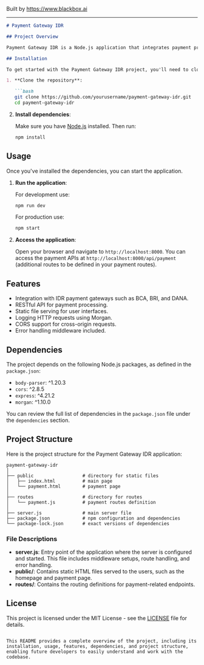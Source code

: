 
Built by https://www.blackbox.ai

---

```markdown
# Payment Gateway IDR

## Project Overview

Payment Gateway IDR is a Node.js application that integrates payment processing for Indonesian Rupiah (IDR) currency using popular payment services such as BCA, BRI, and DANA. The application provides RESTful APIs for payment operations and serves static pages to interact with users.

## Installation

To get started with the Payment Gateway IDR project, you'll need to clone the repository and install the necessary dependencies.

1. **Clone the repository**:

   ```bash
   git clone https://github.com/yourusername/payment-gateway-idr.git
   cd payment-gateway-idr
   ```

2. **Install dependencies**:

   Make sure you have [Node.js](https://nodejs.org/) installed. Then run:

   ```bash
   npm install
   ```

## Usage

Once you've installed the dependencies, you can start the application.

1. **Run the application**:

   For development use:

   ```bash
   npm run dev
   ```
   
   For production use:

   ```bash
   npm start
   ```

2. **Access the application**:

   Open your browser and navigate to `http://localhost:8000`. You can access the payment APIs at `http://localhost:8000/api/payment` (additional routes to be defined in your payment routes).

## Features

- Integration with IDR payment gateways such as BCA, BRI, and DANA.
- RESTful API for payment processing.
- Static file serving for user interfaces.
- Logging HTTP requests using Morgan.
- CORS support for cross-origin requests.
- Error handling middleware included.

## Dependencies

The project depends on the following Node.js packages, as defined in the `package.json`:

- `body-parser`: ^1.20.3
- `cors`: ^2.8.5
- `express`: ^4.21.2
- `morgan`: ^1.10.0

You can review the full list of dependencies in the `package.json` file under the `dependencies` section.

## Project Structure

Here is the project structure for the Payment Gateway IDR application:

```
payment-gateway-idr
│
├── public                  # directory for static files
│   ├── index.html          # main page
│   └── payment.html        # payment page
│
├── routes                  # directory for routes
│   └── payment.js          # payment routes definition
│
├── server.js               # main server file
├── package.json            # npm configuration and dependencies
└── package-lock.json       # exact versions of dependencies
```

### File Descriptions

- **server.js**: Entry point of the application where the server is configured and started. This file includes middleware setups, route handling, and error handling.
- **public/**: Contains static HTML files served to the users, such as the homepage and payment page.
- **routes/**: Contains the routing definitions for payment-related endpoints.

## License

This project is licensed under the MIT License - see the [LICENSE](LICENSE) file for details.
```

This README provides a complete overview of the project, including its installation, usage, features, dependencies, and project structure, enabling future developers to easily understand and work with the codebase.